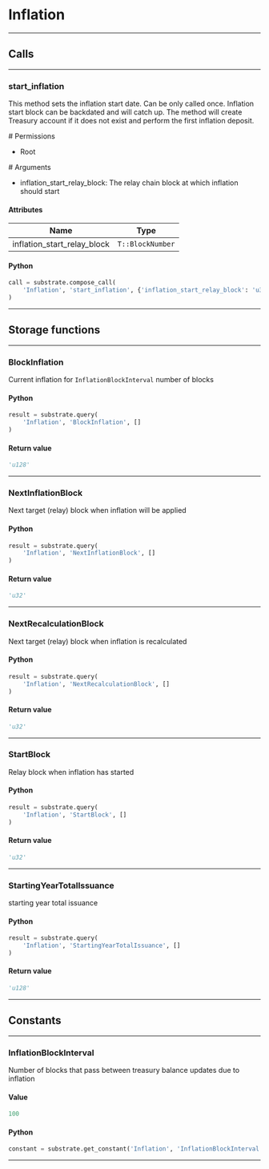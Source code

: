 
# Inflation

---------
## Calls

---------
### start_inflation
This method sets the inflation start date. Can be only called once.
Inflation start block can be backdated and will catch up. The method will create Treasury
account if it does not exist and perform the first inflation deposit.

\# Permissions

* Root

\# Arguments

* inflation_start_relay_block: The relay chain block at which inflation should start
#### Attributes
| Name | Type |
| -------- | -------- | 
| inflation_start_relay_block | `T::BlockNumber` | 

#### Python
```python
call = substrate.compose_call(
    'Inflation', 'start_inflation', {'inflation_start_relay_block': 'u32'}
)
```

---------
## Storage functions

---------
### BlockInflation
 Current inflation for `InflationBlockInterval` number of blocks

#### Python
```python
result = substrate.query(
    'Inflation', 'BlockInflation', []
)
```

#### Return value
```python
'u128'
```
---------
### NextInflationBlock
 Next target (relay) block when inflation will be applied

#### Python
```python
result = substrate.query(
    'Inflation', 'NextInflationBlock', []
)
```

#### Return value
```python
'u32'
```
---------
### NextRecalculationBlock
 Next target (relay) block when inflation is recalculated

#### Python
```python
result = substrate.query(
    'Inflation', 'NextRecalculationBlock', []
)
```

#### Return value
```python
'u32'
```
---------
### StartBlock
 Relay block when inflation has started

#### Python
```python
result = substrate.query(
    'Inflation', 'StartBlock', []
)
```

#### Return value
```python
'u32'
```
---------
### StartingYearTotalIssuance
 starting year total issuance

#### Python
```python
result = substrate.query(
    'Inflation', 'StartingYearTotalIssuance', []
)
```

#### Return value
```python
'u128'
```
---------
## Constants

---------
### InflationBlockInterval
 Number of blocks that pass between treasury balance updates due to inflation
#### Value
```python
100
```
#### Python
```python
constant = substrate.get_constant('Inflation', 'InflationBlockInterval')
```
---------
